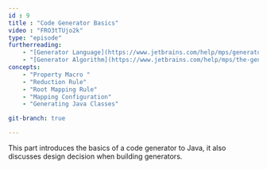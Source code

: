 ```yaml
---
id : 9
title : "Code Generator Basics"
video : "FRO3tTUjo2k"
type: "episode"
furtherreading:
    - "[Generator Language](https://www.jetbrains.com/help/mps/generator-language.html)"
    - "[Generator Algorithm](https://www.jetbrains.com/help/mps/the-generator-algorithm.html)"
concepts:
    - "Property Macro "
    - "Reduction Rule"
    - "Root Mapping Rule"
    - "Mapping Configuration"
    - "Generating Java Classes"

git-branch: true

---
```


This part introduces the basics of a code generator to Java, it also discusses design decision when building generators. 
